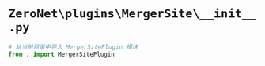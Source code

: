 # `ZeroNet\plugins\MergerSite\__init__.py`

```py
# 从当前目录中导入 MergerSitePlugin 模块
from . import MergerSitePlugin
```